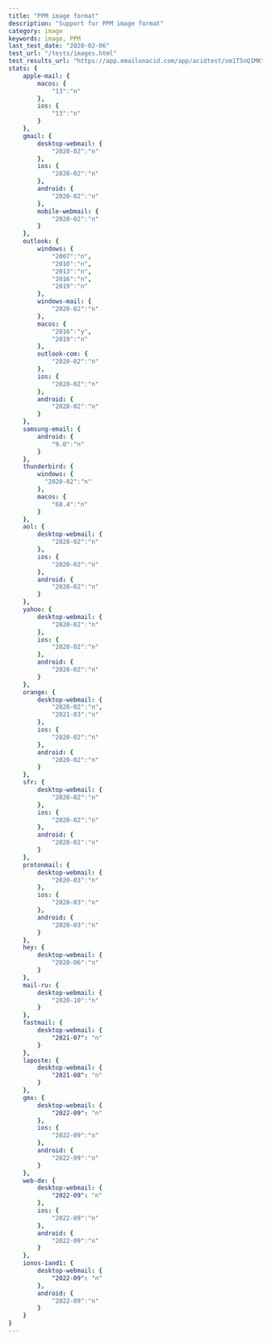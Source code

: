 ```yaml
---
title: "PPM image format"
description: "Support for PPM image format"
category: image
keywords: image, PPM
last_test_date: "2020-02-06"
test_url: "/tests/images.html"
test_results_url: "https://app.emailonacid.com/app/acidtest/xm1T5nQ1MKtHpVSJidhagmt3Z53CjqbkMhorlvuM0Gz57/list"
stats: {
    apple-mail: {
        macos: {
            "13":"n"
        },
        ios: {
            "13":"n"
        }
    },
    gmail: {
        desktop-webmail: {
            "2020-02":"n"
        },
        ios: {
            "2020-02":"n"
        },
        android: {
            "2020-02":"n"
        },
        mobile-webmail: {
            "2020-02":"n"
        }
    },
    outlook: {
        windows: {
            "2007":"n",
            "2010":"n",
            "2013":"n",
            "2016":"n",
            "2019":"n"
        },
        windows-mail: {
            "2020-02":"n"
        },
        macos: {
            "2016":"y",
            "2019":"n"
        },
        outlook-com: {
            "2020-02":"n"
        },
        ios: {
            "2020-02":"n"
        },
        android: {
            "2020-02":"n"
        }
    },
    samsung-email: {
        android: {
            "9.0":"n"
        }
    },
    thunderbird: {
        windows: {
          "2020-02":"n"
        },
        macos: {
            "68.4":"n"
        }
    },
    aol: {
        desktop-webmail: {
            "2020-02":"n"
        },
        ios: {
            "2020-02":"n"
        },
        android: {
            "2020-02":"n"
        }
    },
    yahoo: {
        desktop-webmail: {
            "2020-02":"n"
        },
        ios: {
            "2020-02":"n"
        },
        android: {
            "2020-02":"n"
        }
    },
    orange: {
        desktop-webmail: {
            "2020-02":"n",
            "2021-03":"n"
        },
        ios: {
            "2020-02":"n"
        },
        android: {
            "2020-02":"n"
        }
    },
    sfr: {
        desktop-webmail: {
            "2020-02":"n"
        },
        ios: {
            "2020-02":"n"
        },
        android: {
            "2020-02":"n"
        }
    },
    protonmail: {
        desktop-webmail: {
            "2020-03":"n"
        },
        ios: {
            "2020-03":"n"
        },
        android: {
            "2020-03":"n"
        }
    },
    hey: {
        desktop-webmail: {
            "2020-06":"n"
        }
    },
    mail-ru: {
        desktop-webmail: {
            "2020-10":"n"
        }
    },
    fastmail: {
        desktop-webmail: {
            "2021-07": "n"
        }
    },
    laposte: {
        desktop-webmail: {
            "2021-08": "n"
        }
    },
    gmx: {
        desktop-webmail: {
            "2022-09": "n"
        },
        ios: {
            "2022-09":"n"
        },
        android: {
            "2022-09":"n"
        }
    },
    web-de: {
        desktop-webmail: {
            "2022-09": "n"
        },
        ios: {
            "2022-09":"n"
        },
        android: {
            "2022-09":"n"
        }
    },
    ionos-1and1: {
        desktop-webmail: {
            "2022-09": "n"
        },
        android: {
            "2022-09":"n"
        }
    }
}
---
```

